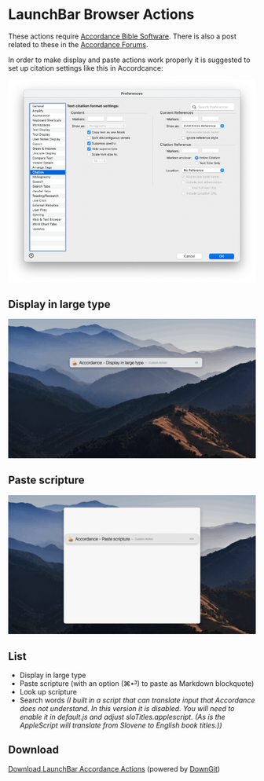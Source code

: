 # LaunchBar Browser Actions
These actions require [Accordance Bible Software](https://www.accordancebible.com/). There is also a post related to these in the [Accordance Forums](https://forums.accordancebible.com/topic/5191-launchbar-scripts/). 

In order to make display and paste actions work properly it is suggested to set up citation settings like this in Accordcance: 

<img src="prefs.png" width="600"/>

## Display in large type 
<img src="accdisplay.gif" width="600"/>

## Paste scripture
<img src="accpaste.gif" width="600"/>



## List
- Display in large type
- Paste scripture (with an option (⌘⏎) to paste as Markdown blockquote)
- Look up scripture 
- Search words *(I built in a script that can translate input that Accordance does not understand. In this version it is disabled. You will need to enable it in default.js and adjust sloTitles.applescript. (As is the AppleScript will translate from Slovene to English book titles.))*

## Download
[Download LaunchBar Accordance Actions](https://minhaskamal.github.io/DownGit/#/home?url=https://github.com/Ptujec/LaunchBar/tree/master/Accordance-Actions) (powered by [DownGit](https://github.com/MinhasKamal/DownGit))
